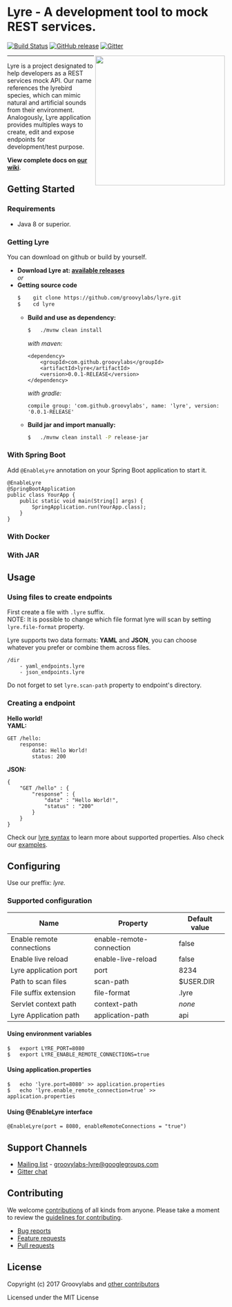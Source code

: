 # Lyre - A development tool to mock REST services.

[![Build Status](https://travis-ci.org/groovylabs/lyre.svg?branch=master)](https://travis-ci.org/groovylabs/lyre)
[![GitHub release](https://img.shields.io/badge/download-latest-brightgreen.svg)](https://github.com/groovylabs/lyre/releases)
[![Gitter](https://badges.gitter.im/groovylabs-lyre/Lobby.svg)](https://gitter.im/groovylabs-lyre/Lobby?utm_source=badge&utm_medium=badge&utm_campaign=pr-badge&utm_content=badge)

<img align="right" height="300" src="">
    
---

Lyre is a project designated to help developers as a REST services mock API. Our name references the lyrebird species, which can mimic natural and artificial sounds from their environment. Analogously, Lyre application provides multiples ways to create, edit and expose endpoints for development/test purpose.

**View complete docs on [our wiki](https://github.com/groovylabs/lyre/wiki)**.

## Getting Started

### Requirements 
* Java 8 or superior.

### Getting Lyre

You can download on github or build by yourself.

- **Download Lyre at: [available releases](https://github.com/groovylabs/lyre/releases)**   
*or*
- **Getting source code**
    ```sh
    $    git clone https://github.com/groovylabs/lyre.git
    $    cd lyre
    ```
    - **Build and use as dependency:**
        ```sh
        $   ./mvnw clean install
        ```
        
        *with maven:*
        ```
        <dependency>
            <groupId>com.github.groovylabs</groupId>
            <artifactId>lyre</artifactId>
            <version>0.0.1-RELEASE</version>
        </dependency>
        ```
        
        *with gradle:*
        ```
        compile group: 'com.github.groovylabs', name: 'lyre', version: '0.0.1-RELEASE'
        ``` 
        
    - **Build jar and import manually:**
        ```sh
        $   ./mvnw clean install -P release-jar
        ```  


### With Spring Boot

Add ```@EnableLyre``` annotation on your Spring Boot application to start it.   
 
```
@EnableLyre
@SpringBootApplication
public class YourApp {
    public static void main(String[] args) {
        SpringApplication.run(YourApp.class);
    }
}
```

### With Docker

### With JAR

## Usage

### Using files to create endpoints

First create a file with ```.lyre``` suffix.   
NOTE: It is possible to change which file format lyre will scan by setting ```lyre.file-format``` property.   

Lyre supports two data formats: **YAML** and **JSON**, you can choose whatever you prefer or combine them across files.

```
/dir
    - yaml_endpoints.lyre
    - json_endpoints.lyre
```   

Do not forget to set ```lyre.scan-path``` property to endpoint's directory.

### Creating a endpoint

**Hello world!**   
**YAML:** 
```
GET /hello:
    response:
        data: Hello World!
        status: 200
```
**JSON:**
```
{
    "GET /hello" : {
        "response" : {
            "data" : "Hello World!",
            "status" : "200"
        }
    }
}
```

Check our [lyre syntax](https://github.com/groovylabs/lyre/wiki/Endpoint-syntax) to learn more about supported properties.
Also check our [examples]().

## Configuring

Use our preffix: *lyre.*

### Supported configuration

Name | Property | Default value   
------------ | ------------ | -------------
Enable remote connections | enable-remote-connection | false
Enable live reload | enable-live-reload | false
Lyre application port | port | 8234
Path to scan files | scan-path | $USER.DIR
File suffix extension | file-format | .lyre
Servlet context path | context-path | *none*
Lyre Application path | application-path | api

#### Using environment variables

```
$   export LYRE_PORT=8080 
$   export LYRE_ENABLE_REMOTE_CONNECTIONS=true
```

#### Using application.properties

```
$   echo 'lyre.port=8080' >> application.properties
$   echo 'lyre.enable_remote_connection=true' >> application.properties
```

#### Using @EnableLyre interface

```
@EnableLyre(port = 8080, enableRemoteConnections = "true")
```

## Support Channels

* [Mailing list](https://groups.google.com/forum/#!forum/groovylabs-lyre) - groovylabs-lyre@googlegroups.com
* [Gitter chat](https://gitter.im/groovylabs-lyre/Lobby)

## Contributing

We welcome [contributions](https://github.com/groovylabs/lyre/graphs/contributors) of all kinds from anyone. Please take a moment to review the [guidelines for contributing](CONTRIBUTING.md).

* [Bug reports](https://github.com/groovylabs/lyre/wiki/Report-a-Bug)
* [Feature requests](CONTRIBUTING.md#features)
* [Pull requests](CONTRIBUTING.md#pull-requests)

## License

Copyright (c) 2017 Groovylabs and [other contributors](https://github.com/groovylabs/lyre/graphs/contributors)

Licensed under the MIT License
